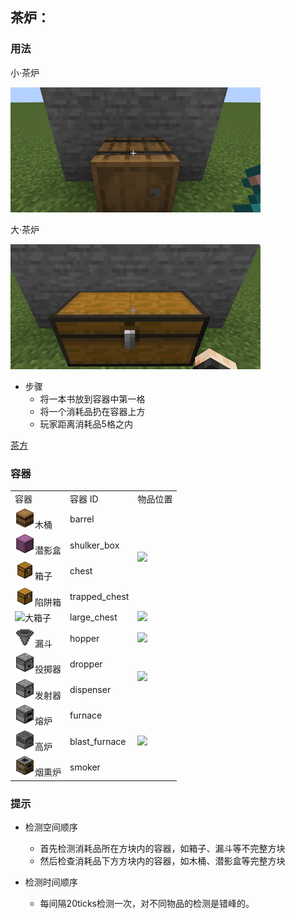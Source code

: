 ## 茶炉：

### 用法

小·茶炉

![how to use tea stove](../../mc_icon/tea_room/tea_stove.gif)

[//]: # (<img src="./mc_icon/tea_room/tea_stove.gif">)

大·茶炉

![how to use tea stove large](../../mc_icon/tea_room/tea_stove_large.gif)

[//]: # (<img src="./mc_icon/tea_room/tea_stove_large.gif">)

* 步骤
  * 将一本书放到容器中第一格
  * 将一个消耗品扔在容器上方
  * 玩家距离消耗品5格之内

[茶方](/zh_cn/tea_room/tea_recipe.md)

### 容器

<table>
	<tablebody>
		<tr>
			<td>容器</td>
			<td>容器 ID</td>
			<td>物品位置</td>
		</tr>
		<tr>
            <td><img src="./mc_icon/decorations/barrel.png">木桶</td>
			<td>barrel</td>
			<td rowspan="4"><img src="./mc_icon/tea_room/pos_barrel.png"></td>
		</tr>
		<tr>
            <td><img src="./mc_icon/decorations/shulker_box/shulker_box.png">潜影盒</td>
			<td>shulker_box</td>
		</tr>
		<tr>
            <td><img src="./mc_icon/decorations/chest.png">箱子</td>
			<td>chest</td>
		</tr>
		<tr>
            <td><img src="./mc_icon/redstone/trapped_chest.png">陷阱箱</td>
			<td>trapped_chest</td>
		</tr>
		<tr>
            <td><img src="./mc_icon/decorations/large_chest.png">大箱子</td>
			<td>large_chest</td>
			<td><img src="./mc_icon/tea_room/pos_large_chest.png"></td>
		</tr>
		<tr>
            <td><img src="./mc_icon/redstone/hopper.png">漏斗</td>
			<td>hopper</td>
			<td><img src="./mc_icon/tea_room/pos_item_hopper.png"></td>
		</tr>
		<tr>
            <td><img src="./mc_icon/redstone/dropper.png">投掷器</td>
			<td>dropper</td>
			<td rowspan="2"><img src="./mc_icon/tea_room/pos_dropper.png"></td>
		</tr>
		<tr>
            <td><img src="./mc_icon/redstone/dispenser.png">发射器</td>
			<td>dispenser</td>
		</tr>
		<tr>
            <td><img src="./mc_icon/decorations/furnace.png">熔炉</td>
			<td>furnace</td>
			<td rowspan="3"><img src="./mc_icon/tea_room/pos_furnace.png"></td>
		</tr>
		<tr>
            <td><img src="./mc_icon/decorations/blast_furnace.png">高炉</td>
			<td>blast_furnace</td>
		</tr>
		<tr>
            <td><img src="./mc_icon/decorations/smoker.png">烟熏炉</td>
			<td>smoker</td>
		</tr>
	</tablebody>
</table>

### 提示



* 检测空间顺序
  * 首先检测消耗品所在方块内的容器，如箱子、漏斗等不完整方块
  * 然后检查消耗品下方方块内的容器，如木桶、潜影盒等完整方块

* 检测时间顺序
  * 每间隔20ticks检测一次，对不同物品的检测是错峰的。


